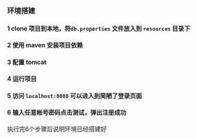 ### 环境搭建

#### 1 clone 项目到本地，将`db.properties` 文件放入到 `resources` 目录下
#### 2 使用  maven 安装项目依赖
#### 3 配置 tomcat
#### 4 运行项目
#### 5 访问 `localhost:8080` 可以进入到简陋了登录页面
#### 6 输入任意帐号密码点击测试，弹出注册成功

执行完6个步骤后说明环境已经搭建好